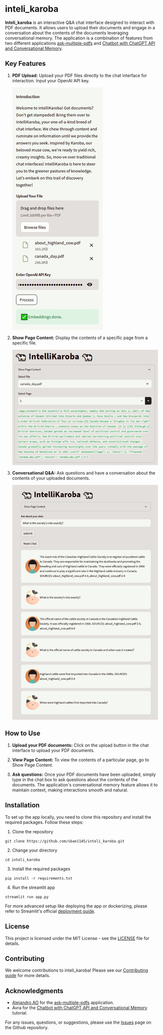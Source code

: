 # inteli_karoba

**Inteli_karoba** is an interactive Q&A chat interface designed to interact with PDF documents. It allows users to upload their documents and engage in a conversation about the contents of the documents leveraging conversational memory. The application is a combination of features from two different applications [ask-multiple-pdfs](https://github.com/alejandro-ao/ask-multiple-pdfs) and [Chatbot with ChatGPT API and Conversational Memory](https://medium.com/@avra42/how-to-build-a-chatbot-with-chatgpt-api-and-a-conversational-memory-in-python-8d856cda4542).

## Key Features

1. **PDF Upload:** Upload your PDF files directly to the chat interface for interaction. Input your OpenAI API key.

    ![Uploading PDFs for embedding](https://github.com/dbae1145/images/blob/main/embedding.JPG?raw=true)
    
2. **Show Page Content:** Display the contents of a specific page from a specific file.

    ![Showing page content](https://github.com/dbae1145/images/blob/main/show_page.JPG?raw=true)

3. **Conversational Q&A:** Ask questions and have a conversation about the contents of your uploaded documents.

    ![Conversation example](https://github.com/dbae1145/images/blob/main/conversation_example.JPG?raw=true)

## How to Use

1. **Upload your PDF documents:** Click on the upload button in the chat interface to upload your PDF documents.

2. **View Page Content:** To view the contents of a particular page, go to Show Page Content.

3. **Ask questions:** Once your PDF documents have been uploaded, simply type in the chat box to ask questions about the contents of the documents. The application's conversational memory feature allows it to maintain context, making interactions smooth and natural.

## Installation

To set up the app locally, you need to clone this repository and install the required packages. Follow these steps:

1. Clone the repository
```
git clone https://github.com/sbae1145/inteli_karoba.git
```

2. Change your directory
```
cd inteli_karoba
```

3. Install the required packages
```
pip install -r requirements.txt
```

4. Run the streamlit app
```
streamlit run app.py
```

For more advanced setup like deploying the app or dockerizing, please refer to Streamlit's official [deployment guide](https://docs.streamlit.io/en/stable/deploy_streamlit_app.html).

## License

This project is licensed under the MIT License - see the [LICENSE](LICENSE) file for details.

## Contributing

We welcome contributions to inteli_karoba! Please see our [Contributing guide](CONTRIBUTING.md) for more details.

## Acknowledgments

* [Alejandro AO](https://github.com/alejandro-ao) for the [ask-multiple-pdfs](https://github.com/alejandro-ao/ask-multiple-pdfs) application.
* Avra for the [Chatbot with ChatGPT API and Conversational Memory](https://medium.com/@avra42/how-to-build-a-chatbot-with-chatgpt-api-and-a-conversational-memory-in-python-8d856cda4542) tutorial.

For any issues, questions, or suggestions, please use the [Issues](https://github.com/your-username/inteli_karoba/issues) page on the Github repository.
